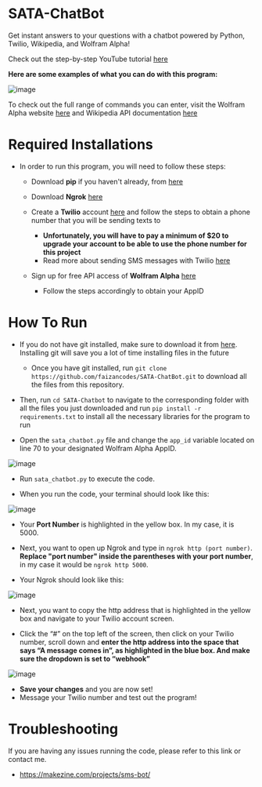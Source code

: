 # SATA-ChatBot
Get instant answers to your questions with a chatbot powered by Python, Twilio, Wikipedia, and Wolfram Alpha!

Check out the step-by-step YouTube tutorial [here](https://www.youtube.com/watch?v=hgEiYBjft8A) 

**Here are some examples of what you can do with this program:**

![image](https://user-images.githubusercontent.com/43652410/96490211-84b18280-120e-11eb-9331-90d1917b1f32.png)

To check out the full range of commands you can enter, visit the Wolfram Alpha website [here](https://www.wolframalpha.com/) and Wikipedia API documentation [here](https://wikipedia.readthedocs.io/en/latest/code.html#api)

# Required Installations

- In order to run this program, you will need to follow these steps:

    - Download **pip** if you haven't already, from [here](https://pip.pypa.io/en/stable/installing/)
        
    - Download **Ngrok** [here](https://ngrok.com/)
    
    - Create a **Twilio** account [here](https://www.twilio.com/try-twilio) and follow the steps to obtain a phone number that you will be sending texts to
        - **Unfortunately, you will have to pay a minimum of $20 to upgrade your account to be able to use the phone number for this project**
        - Read more about sending SMS messages with Twilio [here](https://www.twilio.com/docs/sms/quickstart/python)
 
    - Sign up for free API access of **Wolfram Alpha** [here](https://products.wolframalpha.com/api/)
        - Follow the steps accordingly to obtain your AppID
    
# How To Run
       
   - If you do not have git installed, make sure to download it from [here](https://git-scm.com/downloads). Installing git will save you a lot of time installing files in the future
        - Once you have git installed, run `git clone https://github.com/faizancodes/SATA-ChatBot.git` to download all the files from this repository.
    
   - Then, run `cd SATA-Chatbot` to navigate to the corresponding folder with all the files you just downloaded and run `pip install -r requirements.txt` to install all the necessary libraries for the program to run  
   
   - Open the `sata_chatbot.py` file and change the `app_id` variable located on line 70 to your designated Wolfram Alpha AppID.
   
![image](https://user-images.githubusercontent.com/43652410/96471993-f3d2ab00-11fd-11eb-8f5c-2cb4bdfcdbf3.png)
   
   - Run `sata_chatbot.py` to execute the code.
   
   - When you run the code, your terminal should look like this:
   
   ![image](https://user-images.githubusercontent.com/43652410/96471648-8e7eba00-11fd-11eb-9354-438390e63b05.png)
   
   - Your **Port Number** is highlighted in the yellow box. In my case, it is 5000.
   
   - Next, you want to open up Ngrok and type in `ngrok http (port number)`. **Replace "port number" inside the parentheses with your port number**, in my case it would be `ngrok http 5000`. 
   
   - Your Ngrok should look like this: 
   
   ![image](https://user-images.githubusercontent.com/43652410/96400827-cb1bc880-119f-11eb-8de4-2270c92b17ae.png)
   
   - Next, you want to copy the http address that is highlighted in the yellow box and navigate to your Twilio account screen. 
   
   - Click the “#” on the top left of the screen, then click on your Twilio number, scroll down and **enter the http address into the space that says “A message comes in”, as highlighted in the blue box. And make sure the dropdown is set to “webhook”** 
   
   
   ![image](https://user-images.githubusercontent.com/43652410/96400932-146c1800-11a0-11eb-97ee-5f6d23959d9e.png)
            

   - **Save your changes** and you are now set!
   - Message your Twilio number and test out the program!


# Troubleshooting

If you are having any issues running the code, please refer to this link or contact me. 
    
   - https://makezine.com/projects/sms-bot/
